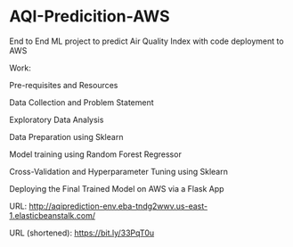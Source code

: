 # AQI-Predicition-AWS
End to End ML project to predict Air Quality Index with code deployment to AWS

Work:

Pre-requisites and Resources

Data Collection and Problem Statement

Exploratory Data Analysis 

Data Preparation using Sklearn

Model training using Random Forest Regressor

Cross-Validation and Hyperparameter Tuning using Sklearn

Deploying the Final Trained Model on AWS via a Flask App

URL: http://aqiprediction-env.eba-tndg2wwv.us-east-1.elasticbeanstalk.com/

URL (shortened): https://bit.ly/33PqT0u
